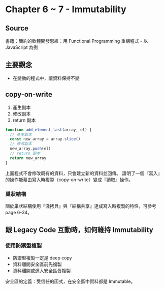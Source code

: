 # Chapter 6 ~ 7 - Immutability

## Source

書籍：簡約的軟體開發思維：用 Functional Programming 重構程式 - 以 JavaScript 為例

## 主要觀念

- 在變動的程式中，讓資料保持不變

## copy-on-write

1. 產生副本
2. 修改副本
3. return 副本

```javascript
function add_element_last(array, el) {
  // 產生副本
  const new_array = array.slice()
  // 修改副本
  new_array.push(el)
  // return 副本
  return new_array
}
```

上面程式不會修改既有的資料，只會建立新的資料並回傳。
證明了一個『寫入』的操作能藉由寫入時複製（copy-on-write）變成『讀取』操作。

### 巢狀結構

關於巢狀結構使用『淺拷貝』與『結構共享』達成寫入時複製的特性，可參考 page 6-34。

## 跟 Legacy Code 互動時，如何維持 Immutability

### 使用防禦型複製

- 防禦型複製一定是 deep copy
- 資料離開安全區前先複製
- 資料離開或進入安全區皆複製

安全區的定義：受信任的函式，在安全區中資料都是 Immutable。
